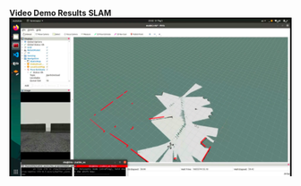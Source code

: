 **Video Demo Results**
**SLAM**
[![Watch the video](https://github.com/ngducdatRb/SLAM-and-Navigation-Simulation-in-ROS/blob/master/Results/slam.png)](https://github.com/ngducdatRb/SLAM-and-Navigation-Simulation-in-ROS/blob/master/Results/SLAM.mp4)
